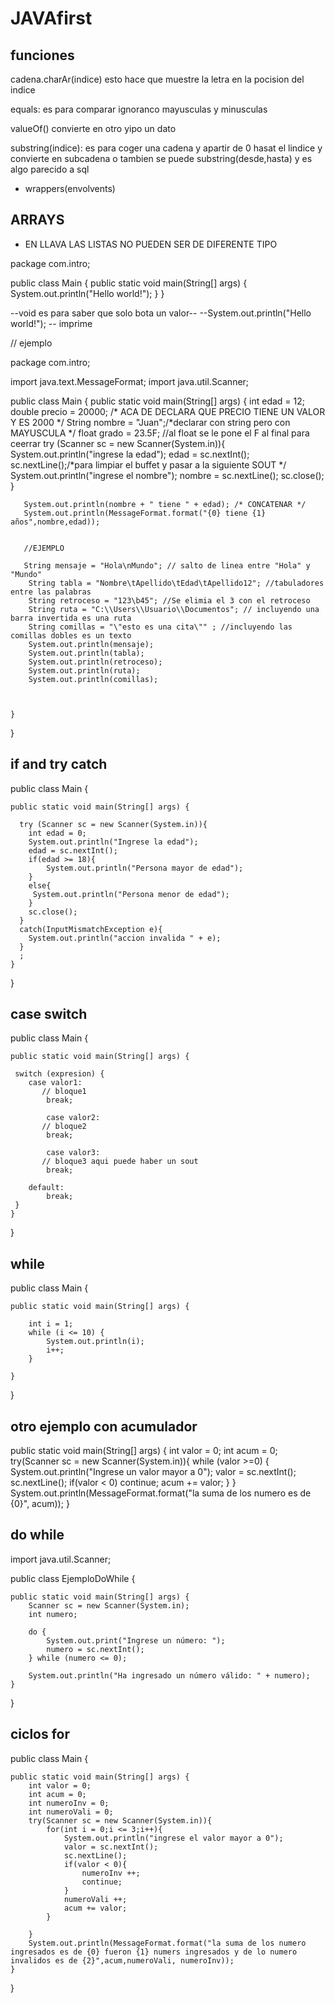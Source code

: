 # JAVAfirst

## funciones

cadena.charAr(indice) esto hace que muestre la letra en la pocision del indice

equals: es para comparar ignoranco mayusculas y minusculas

valueOf() convierte en otro yipo un dato


substring(indice): es para coger una cadena y apartir de 0 hasat el lindice y convierte en subcadena
o tambien se puede substring(desde,hasta) y es algo parecido
a sql


- wrappers(envolvents)


## ARRAYS

* EN LLAVA LAS LISTAS NO PUEDEN SER DE DIFERENTE TIPO


package com.intro;

public class Main {
    public static void main(String[] args) { 
        System.out.println("Hello world!");
    }
}

--void es para saber que solo bota un valor--
--System.out.println("Hello world!"); -- imprime


// ejemplo

package com.intro;

import java.text.MessageFormat;
import java.util.Scanner;

public class Main {
    public static void main(String[] args) {
       int edad = 12;
       double precio = 20000; /* ACA DE DECLARA QUE PRECIO TIENE UN VALOR Y ES 2000 */
       String nombre = "Juan";/*declarar con string pero con MAYUSCULA */
       float grado = 23.5F; //al float se le pone el F al final para ceerrar
        try (Scanner sc = new Scanner(System.in)){
            System.out.println("ingrese la edad");
            edad = sc.nextInt();
            sc.nextLine();/*para limpiar el buffet y pasar a la siguiente SOUT */
            System.out.println("ingrese el nombre");
            nombre = sc.nextLine();
            sc.close();
        }
       
       System.out.println(nombre + " tiene " + edad); /* CONCATENAR */
       System.out.println(MessageFormat.format("{0} tiene {1} años",nombre,edad));


       //EJEMPLO

       String mensaje = "Hola\nMundo"; // salto de linea entre "Hola" y "Mundo"
        String tabla = "Nombre\tApellido\tEdad\tApellido12"; //tabuladores entre las palabras
        String retroceso = "123\b45"; //Se elimia el 3 con el retroceso
        String ruta = "C:\\Users\\Usuario\\Documentos"; // incluyendo una barra invertida es una ruta
        String comillas = "\"esto es una cita\"" ; //incluyendo las comillas dobles es un texto
        System.out.println(mensaje);
        System.out.println(tabla);
        System.out.println(retroceso);
        System.out.println(ruta);
        System.out.println(comillas);
    


    }



}

## if and try catch

public class Main {

    public static void main(String[] args) {

      try (Scanner sc = new Scanner(System.in)){
        int edad = 0;
        System.out.println("Ingrese la edad");
        edad = sc.nextInt();
        if(edad >= 18){
            System.out.println("Persona mayor de edad");
        }
        else{
         System.out.println("Persona menor de edad");   
        }
        sc.close();
      }
      catch(InputMismatchException e){
        System.out.println("accion invalida " + e);
      }
      ;
    }



}

##  case switch

public class Main {

    public static void main(String[] args) {

     switch (expresion) {
        case valor1:
           // bloque1
            break;

            case valor2:
           // bloque2
            break;

            case valor3:
           // bloque3 aqui puede haber un sout
            break;
     
        default:
            break;
     }
    }



}


## while

public class Main {

    public static void main(String[] args) {

        int i = 1;
        while (i <= 10) {
            System.out.println(i);
            i++;
        }

    }



}

## otro ejemplo con acumulador

public static void main(String[] args) {
        int valor = 0;
        int acum = 0;
        try(Scanner sc = new Scanner(System.in)){
            while (valor >=0) {
                System.out.println("Ingrese un valor mayor a 0");
                valor = sc.nextInt();
                sc.nextLine();
                if(valor < 0) continue;
                acum += valor;
            }
        }
        System.out.println(MessageFormat.format("la suma de los numero es de {0}", acum));
    }


## do while

import java.util.Scanner;

public class EjemploDoWhile {

    public static void main(String[] args) {
        Scanner sc = new Scanner(System.in);
        int numero;

        do {
            System.out.print("Ingrese un número: ");
            numero = sc.nextInt();
        } while (numero <= 0);

        System.out.println("Ha ingresado un número válido: " + numero);
    }
}

## ciclos for 
public class Main {

    public static void main(String[] args) {
        int valor = 0;
        int acum = 0;
        int numeroInv = 0;
        int numeroVali = 0;
        try(Scanner sc = new Scanner(System.in)){
            for(int i = 0;i <= 3;i++){
                System.out.println("ingrese el valor mayor a 0");
                valor = sc.nextInt();
                sc.nextLine();
                if(valor < 0){
                    numeroInv ++;
                    continue;
                }
                numeroVali ++;
                acum += valor;
            }

        }
        System.out.println(MessageFormat.format("la suma de los numero ingresados es de {0} fueron {1} numers ingresados y de lo numero invalidos es de {2}",acum,numeroVali, numeroInv));
    }


}


